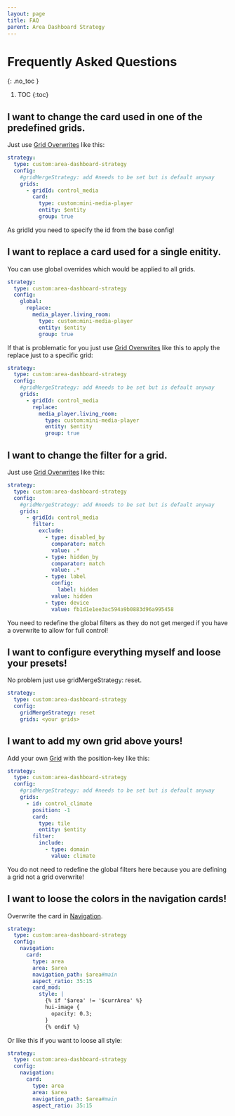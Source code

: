 ```yaml
---
layout: page
title: FAQ
parent: Area Dashboard Strategy
---
```


# Frequently Asked Questions
{: .no_toc }

1. TOC
{:toc}

## I want to change the card used in one of the predefined grids.

Just use [Grid Overwrites](../configuration#grid-overwrites) like this:

```yaml
strategy:
  type: custom:area-dashboard-strategy
  config:
    #gridMergeStrategy: add #needs to be set but is default anyway
    grids:
      - gridId: control_media
        card:
          type: custom:mini-media-player
          entity: $entity
          group: true
```

As gridId you need to specify the id from the base config!

## I want to replace a card used for a single enitity.

You can use global overrides which would be applied to all grids.

```yaml
strategy:
  type: custom:area-dashboard-strategy
  config:
    global:
      replace:
        media_player.living_room:
          type: custom:mini-media-player
          entity: $entity
          group: true
```

If that is problematic for you just use [Grid Overwrites](../configuration#grid-overwrites) like this to apply the replace just to a specific grid:

```yaml
strategy:
  type: custom:area-dashboard-strategy
  config:
    #gridMergeStrategy: add #needs to be set but is default anyway
    grids:
      - gridId: control_media
        replace:
          media_player.living_room:
            type: custom:mini-media-player
            entity: $entity
            group: true
```

## I want to change the filter for a grid.

Just use [Grid Overwrites](../configuration#grid-overwrites) like this:

```yaml
strategy:
  type: custom:area-dashboard-strategy
  config:
    #gridMergeStrategy: add #needs to be set but is default anyway
    grids:
      - gridId: control_media
        filter:
          exclude:
            - type: disabled_by
              comparator: match
              value: .*
            - type: hidden_by
              comparator: match
              value: .*
            - type: label
              config:
                label: hidden
              value: hidden
            - type: device
              value: fb1d1e1ee3ac594a9b0883d96a995458
```

You need to redefine the global filters as they do not get merged if you have a overwrite to allow for full control!

## I want to configure everything myself and loose your presets!

No problem just use gridMergeStrategy: reset.

```yaml
strategy:
  type: custom:area-dashboard-strategy
  config:
    gridMergeStrategy: reset
    grids: <your grids>
```

## I want to add my own grid above yours!

Add your own [Grid](../configuration#grid) with the position-key like this:

```yaml
strategy:
  type: custom:area-dashboard-strategy
  config:
    #gridMergeStrategy: add #needs to be set but is default anyway
    grids:
      - id: control_climate
        position: -1
        card:
          type: tile
          entity: $entity
        filter:
          include:
            - type: domain
              value: climate
```

You do not need to redefine the global filters here because you are defining a grid not a grid overwrite!

## I want to loose the colors in the navigation cards!

Overwrite the card in [Navigation](../configuration#navigation).

```yaml
strategy:
  type: custom:area-dashboard-strategy
  config:
    navigation:
      card:
        type: area
        area: $area
        navigation_path: $area#main
        aspect_ratio: 35:15
        card_mod:
          style: |
            {% if '$area' != '$currArea' %}
            hui-image {
              opacity: 0.3;
            }
            {% endif %}
```

Or like this if you want to loose all style:

```yaml
strategy:
  type: custom:area-dashboard-strategy
  config:
    navigation:
      card:
        type: area
        area: $area
        navigation_path: $area#main
        aspect_ratio: 35:15
```
